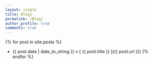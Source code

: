 ```yaml
---
layout: single
title: Blogs
permalink: /Blog/
author_profile: true
comments: true
---
```


{% for post in site.posts %}
  * {{ post.date | date_to_string }} &raquo; [ {{ post.title }} ]({{ post.url }})
{% endfor %}
